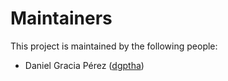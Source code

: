 # Maintainers
This project is maintained by the following people:

- Daniel Gracia Pérez ([dgptha](https://github.com/dgptha))
